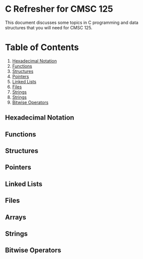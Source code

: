 # C Refresher for CMSC 125

This document discusses some topics in C programming and data structures that you will 
need for CMSC 125.

# Table of Contents

1. [Hexadecimal Notation](#hexadecimal-notation)
1. [Functions](#functions)
1. [Structures](#structures)
1. [Pointers](#pointers)
1. [Linked Lists](#linked-lists)
1. [Files](#files)
1. [Strings](#arrays)
1. [Strings](#strings)
1. [Bitwise Operators](#bitwise-operators)

## Hexadecimal Notation

## Functions

## Structures

## Pointers

## Linked Lists

## Files

## Arrays

## Strings

## Bitwise Operators
